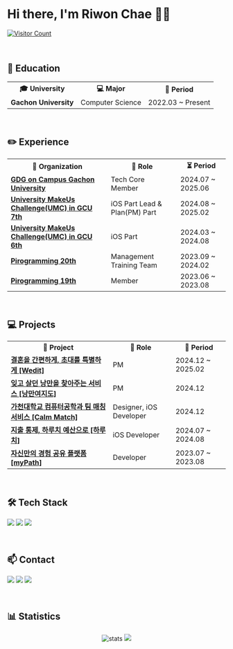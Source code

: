 # Hi there, I'm Riwon Chae 👋🏻

<p>
  <a href="https://hits.seeyoufarm.com">
    <img src="https://hits.seeyoufarm.com/api/count/incr/badge.svg?url=https%3A%2F%2Fgithub.com%2Fcherry-p0p&count_bg=%2341B883&title_bg=%23CDC2C2&icon=github.svg&icon_color=%23E7E7E7&title=hits&edge_flat=false" alt="Visitor Count"/>
  </a>
</p>

<br>

## 🏫 Education
<table>
  <tr>
    <th>🎓 University</th>
    <th>💻 Major</th>
    <th>📅 Period</th>
  </tr>
  <tr>
    <td><b>Gachon University</b></td>
    <td>Computer Science</td>
    <td>2022.03 ~ Present</td>
  </tr>
</table>

<br>

## ✏️ Experience
<table>
  <tr>
    <th>🏢 Organization</th>
    <th>🎯 Role</th>
    <th>⏳ Period</th>
  </tr>
  <tr>
    <td><b><a href="https://gdg.community.dev/gdg-on-campus-gachon-university-seongnam-south-korea/">GDG on Campus Gachon University</a></b></td>
    <td>Tech Core Member</td>
    <td>2024.07 ~ 2025.06</td>
  </tr>
  <tr>
    <td><b><a href="https://umc.makeus.in/">University MakeUs Challenge(UMC) in GCU 7th</a></b></td>
    <td>iOS Part Lead & Plan(PM) Part</td>
    <td>2024.08 ~ 2025.02</td>
  </tr>
  <tr>
    <td><b><a href="https://umc.makeus.in/">University MakeUs Challenge(UMC) in GCU 6th</a></b></td>
    <td>iOS Part</td>
    <td>2024.03 ~ 2024.08</td>
  </tr>
  <tr>
    <td><b><a href="https://pirogramming.com/">Pirogramming 20th</a></b></td>
    <td>Management Training Team</td>
    <td>2023.09 ~ 2024.02</td>
  </tr>
  <tr>
    <td><b><a href="https://pirogramming.com/">Pirogramming 19th</a></b></td>
    <td>Member</td>
    <td>2023.06 ~ 2023.08</td>
  </tr>
</table>

<br>

## 💻 Projects
<table>
  <tr>
    <th>🚀 Project</th>
    <th>🔗 Role</th>
    <th>🧭 Period</th>
  </tr>
  <tr>
    <td><b><a href="https://github.com/Wedit-project">결혼을 간편하게, 초대를 특별하게 [Wedit] </a></b></td>
    <td>PM</td>
    <td>2024.12 ~ 2025.02</td>
  </tr>
  <tr>
    <td><b><a href="https://github.com/Romantic-Yeojido">잊고 살던 낭만을 찾아주는 서비스 [낭만여지도] </a></b></td>
    <td>PM</td>
    <td>2024.12</td>
  </tr>
  <tr>
    <td><b><a href="https://github.com/24-2-p/CalmDown_iOS">가천대학교 컴퓨터공학과 팀 매칭 서비스 [Calm Match] </a></b></td>
    <td>Designer, iOS Developer</td>
    <td>2024.12</td>
  </tr>
  <tr>
    <td><b><a href="https://github.com/Team-Haruchi/HARUCHI_iOS">지출 통제, 하루치 예산으로 [하루치] </a></b></td>
    <td>iOS Developer</td>
    <td>2024.07 ~ 2024.08</td>
  </tr>
  <tr>
    <td><b><a href="https://github.com/junseok44/myPath">자신만의 경험 공유 플랫폼 [myPath] </a></b></td>
    <td>Developer</td>
    <td>2023.07 ~ 2023.08</td>
  </tr>
</table>

<br>

## 🛠 Tech Stack
<p>
  <img src="https://img.shields.io/badge/Figma-F24E1E?style=for-the-badge&logo=figma&logoColor=white" />
  <img src="https://img.shields.io/badge/Notion-000000?style=for-the-badge&logo=notion&logoColor=white" />
  <img src="https://img.shields.io/badge/Swift-F05138?style=for-the-badge&logo=Swift&logoColor=white" />
</p>

<br>

## 📫 Contact
<p>
  <a href="mailto:cherrypop3678@gmail.com"><img src="https://img.shields.io/badge/Gmail-D14836?style=for-the-badge&logo=gmail&logoColor=white" /></a>
  <a href="https://www.linkedin.com/in/cherry-p0p"><img src="https://img.shields.io/badge/LinkedIn-0077B5?style=for-the-badge&logo=linkedin&logoColor=white" /></a>
  <a href="https://github.com/cherry-p0p"><img src="https://img.shields.io/badge/GitHub-181717?style=for-the-badge&logo=github&logoColor=white" /></a>
</p>

<br>

## 📊 Statistics 
<div style="text-align: center; margin-top: 20px;">
  <img alt="stats" src="https://github-readme-stats.vercel.app/api?username=cherry-p0p&show_icons=true&count_private=true&theme=holi" style="max-width: 60%; height: auto; margin-bottom: 20px;" />
  <img src="https://github-readme-stats.vercel.app/api/top-langs/?username=cherry-p0p&hide=c%23,powershell,Mathematica,Ruby,Objective-C,Objective-C%2b%2b,Cuda&title_color=61dafb&text_color=ffffff&icon_color=61dafb&bg_color=20232a&langs_count=8&layout=compact&border_color=61dafb&hide_border=true&size_weight=0.4&count_weight=0.4" style="max-width: 100%; height: auto;" />
</div>
